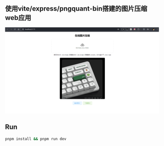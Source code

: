 ## 使用vite/express/pngquant-bin搭建的图片压缩web应用

<!--
## TODO
* [ ] 支持多文件上传和压缩 -->

![alt text](https://github.com/oeyoews/pngquant-project/blob/main/banner.png?raw=true)

## Run

```bash
pnpm install && pnpm run dev
```
<!-- stackblitz pngquant 无权限创建目录, chomd 无效 -->

<!-- ## Build -->